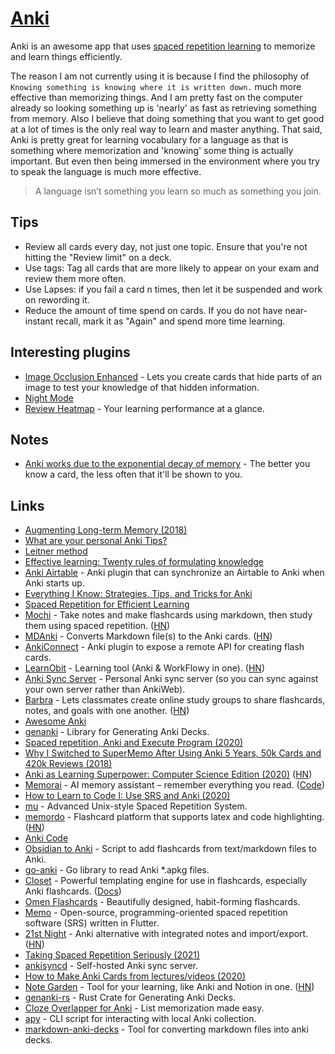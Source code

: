 # [Anki](https://apps.ankiweb.net)

Anki is an awesome app that uses [spaced repetition learning](http://en.wikipedia.org/wiki/Spaced_repetition) to memorize and learn things efficiently.

The reason I am not currently using it is because I find the philosophy of `Knowing something is knowing where it is written down.` much more effective than memorizing things. And I am pretty fast on the computer already so looking something up is 'nearly' as fast as retrieving something from memory. Also I believe that doing something that you want to get good at a lot of times is the only real way to learn and master anything. That said, Anki is pretty great for learning vocabulary for a language as that is something where memorization and 'knowing' some thing is actually important. But even then being immersed in the environment where you try to speak the language is much more effective.

> A language isn’t something you learn so much as something you join.

## Tips

- Review all cards every day, not just one topic. Ensure that you're not hitting the "Review limit" on a deck.
- Use tags: Tag all cards that are more likely to appear on your exam and review them more often.
- Use Lapses: if you fail a card n times, then let it be suspended and work on rewording it.
- Reduce the amount of time spend on cards. If you do not have near-instant recall, mark it as "Again" and spend more time learning.

## Interesting plugins

- [Image Occlusion Enhanced](https://ankiweb.net/shared/info/1111933094) - Lets you create cards that hide parts of an image to test your knowledge of that hidden information.
- [Night Mode](https://github.com/krassowski/Anki-Night-Mode)
- [Review Heatmap](https://github.com/glutanimate/review-heatmap) - Your learning performance at a glance.

## Notes

- [Anki works due to the exponential decay of memory](https://www.reddit.com/r/Anki/comments/75bzzc/anki_overwhelms_me/) - The better you know a card, the less often that it'll be shown to you.

## Links

- [Augmenting Long-term Memory (2018)](http://augmentingcognition.com/ltm.html)
- [What are your personal Anki Tips?](https://www.reddit.com/r/Anki/comments/6npee3/what_are_your_personal_anki_tips/)
- [Leitner method](https://drive.google.com/file/d/0BzlHy07nfEjOQ2hXWjU3LWpDdmc/view)
- [Effective learning: Twenty rules of formulating knowledge](https://www.supermemo.com/en/articles/20rules)
- [Anki Airtable](https://github.com/sirupsen/anki-airtable) - Anki plugin that can synchronize an Airtable to Anki when Anki starts up.
- [Everything I Know: Strategies, Tips, and Tricks for Anki](https://senrigan.io/blog/everything-i-know-strategies-tips-and-tricks-for-spaced-repetition-anki)
- [Spaced Repetition for Efficient Learning](https://www.gwern.net/Spaced-repetition)
- [Mochi](https://mochi.cards/) - Take notes and make flashcards using markdown, then study them using spaced repetition. ([HN](https://news.ycombinator.com/item?id=20029466))
- [MDAnki](https://github.com/ashlinchak/mdanki) - Converts Markdown file(s) to the Anki cards. ([HN](https://news.ycombinator.com/item?id=22385408))
- [AnkiConnect](https://github.com/FooSoft/anki-connect) - Anki plugin to expose a remote API for creating flash cards.
- [LearnObit](https://learnobit-36a54.web.app/) - Learning tool (Anki & WorkFlowy in one). ([HN](https://news.ycombinator.com/item?id=22823320))
- [Anki Sync Server](https://github.com/ankicommunity/anki-sync-server) - Personal Anki sync server (so you can sync against your own server rather than AnkiWeb).
- [Barbra](https://barbra.io/) - Lets classmates create online study groups to share flashcards, notes, and goals with one another. ([HN](https://news.ycombinator.com/item?id=22943075))
- [Awesome Anki](https://github.com/tianshanghong/awesome-anki)
- [genanki](https://github.com/kerrickstaley/genanki) - Library for Generating Anki Decks.
- [Spaced repetition, Anki and Execute Program (2020)](https://mike.place/2020/executeprogram/)
- [Why I Switched to SuperMemo After Using Anki 5 Years, 50k Cards and 420k Reviews (2018)](https://www.masterhowtolearn.com/2018-10-28-why-i-switched-to-supermemo/)
- [Anki as Learning Superpower: Computer Science Edition (2020)](https://www.gresearch.co.uk/article/anki-as-learning-superpower-computer-science-edition/) ([HN](https://news.ycombinator.com/item?id=24878171))
- [Memorai](https://memorai.humanloop.ml/) - AI memory assistant – remember everything you read. ([Code](https://github.com/humanloop/memorai))
- [How to Learn to Code I: Use SRS and Anki (2020)](https://www.youtube.com/watch?v=kshXDo8psj8)
- [mu](https://github.com/ticki/mu) - Advanced Unix-style Spaced Repetition System.
- [memordo](https://memordo.com/) - Flashcard platform that supports latex and code highlighting. ([HN](https://news.ycombinator.com/item?id=25558420))
- [Anki Code](https://github.com/ankitects/anki)
- [Obsidian to Anki](https://github.com/Pseudonium/Obsidian_to_Anki) - Script to add flashcards from text/markdown files to Anki.
- [go-anki](https://github.com/flimzy/anki) - Go library to read Anki \*.apkg files.
- [Closet](https://github.com/hgiesel/closet) - Powerful templating engine for use in flashcards, especially Anki flashcards. ([Docs](https://closetengine.com/))
- [Omen Flashcards](https://omen.cards/) - Beautifully designed, habit-forming flashcards.
- [Memo](https://github.com/olmps/memo) - Open-source, programming-oriented spaced repetition software (SRS) written in Flutter.
- [21st Night](https://get21stnight.com/) - Anki alternative with integrated notes and import/export. ([HN](https://news.ycombinator.com/item?id=27662266))
- [Taking Spaced Repetition Seriously (2021)](https://blog.jethro.dev/posts/taking_srs_seriously/)
- [ankisyncd](https://github.com/tsudoko/anki-sync-server) - Self-hosted Anki sync server.
- [How to Make Anki Cards from lectures/videos (2020)](https://www.youtube.com/watch?v=K6C9TpEq2lA)
- [Note Garden](https://notegarden.web.app/) - Tool for your learning, like Anki and Notion in one. ([HN](https://news.ycombinator.com/item?id=28400446))
- [genanki-rs](https://github.com/yannickfunk/genanki-rs) - Rust Crate for Generating Anki Decks.
- [Cloze Overlapper for Anki](https://github.com/glutanimate/cloze-overlapper) - List memorization made easy.
- [apy](https://github.com/lervag/apy) - CLI script for interacting with local Anki collection.
- [markdown-anki-decks](https://github.com/lukesmurray/markdown-anki-decks) - Tool for converting markdown files into anki decks.

